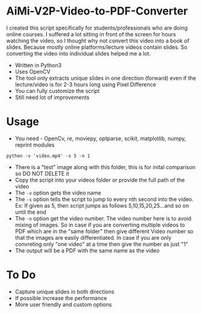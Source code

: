 # AiMi-V2P-Video-to-PDF-Converter

I created this script specifically for students/professionals who are doing online courses. I suffered a lot sitting in front of the screen for hours watching the video, so I thought why not convert this video into a book of slides. Because mostly online platforms/lecture videos contain slides. So converting the video into individual slides helped me a lot.

* Written in Python3
* Uses OpenCV
* The tool only extracts unique slides in one direction (forward) even if the lecture/video is for 2-3 hours long using Pixel Difference
* You can fully customize the script
* Still need lot of improvements

# Usage

* You need - OpenCv, re, moviepy, optparse, scikit, matplotlib, numpy, reprint modules 

```python -v 'video.mp4' -s 5 -n 1```

* There is a "test" image along with this folder, this is for inital comparison so DO NOT DELETE it
* Copy the script into your videos folder or provide the full path of the video
* The ```-v``` option gets the video name
* The ```-s``` option tells the script to jump to every nth second into the video. Ex: If given as 5, then script jumps as follows 5,10,15,20,25...and so on until the end
* The ```-n``` option get the video number. The video number here is to avoid mixing of images. So in case if you are converting multiple videos to PDF which are in the "same folder" then give different Video number so that the images are easily differentiated. In case if you are only convreting only "one video" at a time then give the number as just "1"
* The output will be a PDF with the same name as the video

# To Do

* Capture unique slides in both directions
* If possible increase the performance
* More user friendly and custom options
